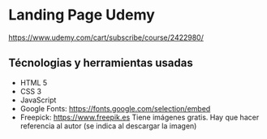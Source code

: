 # Landing Page Udemy
<a href="https://www.udemy.com/cart/subscribe/course/2422980/">https://www.udemy.com/cart/subscribe/course/2422980/</a>

## Técnologias y herramientas usadas
* HTML 5
* CSS 3
* JavaScript
* Google Fonts: https://fonts.google.com/selection/embed
* Freepick: https://www.freepik.es
   Tiene imágenes gratis. Hay que hacer referencia al autor (se indica al descargar la imagen)